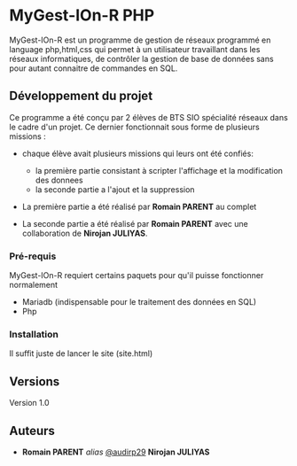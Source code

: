 # MyGest-IOn-R PHP

MyGest-IOn-R est un programme de gestion de réseaux programmé en language php,html,css qui permet à un utilisateur travaillant dans les réseaux informatiques, de contrôler la gestion de base de données sans pour autant connaitre de commandes en SQL.


## Développement du projet

Ce programme a été conçu par 2 élèves de BTS SIO spécialité réseaux dans le cadre d'un projet. Ce dernier fonctionnait sous forme de plusieurs missions :

  - chaque élève avait plusieurs missions qui leurs ont été confiés:

      - la première partie consistant à scripter l'affichage et la modification des donnees
      - la seconde partie a l'ajout et la suppression

  - La première partie a été réalisé par **Romain PARENT** au complet
  - La seconde partie a été réalisé par **Romain PARENT** avec une collaboration de **Nirojan JULIYAS**.

### Pré-requis

MyGest-IOn-R requiert certains paquets pour qu'il puisse fonctionner normalement

- Mariadb (indispensable pour le traitement des données en SQL)
- Php

### Installation

Il suffit juste de lancer le site (site.html)

## Versions

Version 1.0 

## Auteurs
* **Romain PARENT** _alias_ [@audirp29](https://github.com/audirp29)
 **Nirojan JULIYAS**
